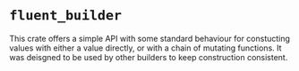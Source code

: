 # `fluent_builder`

This crate offers a simple API with some standard behaviour for constucting values with either a value directly, or with a chain of mutating functions. It was deisgned to be used by other builders to keep construction consistent.
